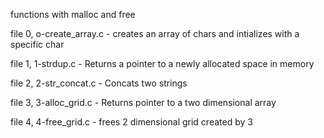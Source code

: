 functions with malloc and free

file 0, o-create_array.c - creates an array of chars and intializes with a specific char

file 1, 1-strdup.c - Returns a pointer to a newly allocated space in memory

file 2, 2-str_concat.c - Concats two strings

file 3, 3-alloc_grid.c - Returns pointer to a two dimensional array

file 4, 4-free_grid.c - frees 2 dimensional grid created by 3
